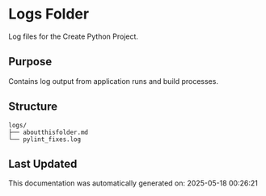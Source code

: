 <!-- filepath: /home/michaelnewham/bin/python_projects/create_python_project/logs/aboutthisfolder.md -->
# Logs Folder

Log files for the Create Python Project.

## Purpose

Contains log output from application runs and build processes.

## Structure

```
logs/
├── aboutthisfolder.md
└── pylint_fixes.log
```

## Last Updated

This documentation was automatically generated on: 2025-05-18 00:26:21
